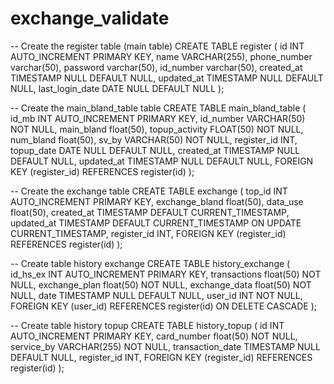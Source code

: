# exchange_validate
-- Create the register table (main table)
CREATE TABLE register (
    id INT AUTO_INCREMENT PRIMARY KEY,
    name VARCHAR(255),
    phone_number varchar(50),
    password varchar(50),
    id_number varchar(50),
    created_at TIMESTAMP NULL DEFAULT NULL,
    updated_at TIMESTAMP NULL DEFAULT NULL,
    last_login_date DATE NULL DEFAULT NULL
);

-- Create the main_bland_table table
CREATE TABLE main_bland_table (
    id_mb INT AUTO_INCREMENT PRIMARY KEY,
    id_number VARCHAR(50) NOT NULL,
    main_bland float(50),
    topup_activity FLOAT(50) NOT NULL,
    num_bland float(50),
    sv_by VARCHAR(50) NOT NULL,
    register_id INT,
    topup_date DATE NULL DEFAULT NULL,
    created_at TIMESTAMP NULL DEFAULT NULL,
    updated_at TIMESTAMP NULL DEFAULT NULL,
    FOREIGN KEY (register_id) REFERENCES register(id)
);

-- Create the exchange table
CREATE TABLE exchange (
    top_id INT AUTO_INCREMENT PRIMARY KEY,
    exchange_bland float(50),
    data_use float(50),
    created_at TIMESTAMP DEFAULT CURRENT_TIMESTAMP,
    updated_at TIMESTAMP DEFAULT CURRENT_TIMESTAMP ON UPDATE CURRENT_TIMESTAMP,
    register_id INT,
    FOREIGN KEY (register_id) REFERENCES register(id)
);

-- Create table history exchange
CREATE TABLE history_exchange (
    id_hs_ex INT AUTO_INCREMENT PRIMARY KEY,
    transactions float(50) NOT NULL,
    exchange_plan float(50) NOT NULL,
    exchange_data float(50) NOT NULL,
    date TIMESTAMP NULL DEFAULT NULL,
    user_id INT NOT NULL,
    FOREIGN KEY (user_id) REFERENCES register(id) ON DELETE CASCADE
);


-- Create table history topup
CREATE TABLE history_topup (
    id INT AUTO_INCREMENT PRIMARY KEY,
    card_number float(50) NOT NULL,
    service_by VARCHAR(255) NOT NULL,
    transaction_date TIMESTAMP NULL DEFAULT NULL,
    register_id INT,
    FOREIGN KEY (register_id) REFERENCES register(id)
);
